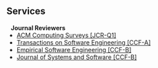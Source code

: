 ## Services

<h4 style="margin:0 10px 0;">Journal Reviewers</h4>

<ul style="margin:0 0 20px;">
  <li><a href="https://dl.acm.org/journal/csur"><autocolor>ACM Computing Surveys [JCR-Q1]</autocolor></a></li>
  <li><a href="https://ieeexplore.ieee.org/xpl/RecentIssue.jsp?punumber=32"><autocolor>Transactions on Software Engineering [CCF-A]</autocolor></a></li>
  <li><a href="https://link.springer.com/journal/10664"><autocolor>Empirical Software Engineering [CCF-B]</autocolor></a></li>
  <li><a href="https://www.sciencedirect.com/journal/journal-of-systems-and-software"><autocolor>Journal of Systems and Software [CCF-B]</autocolor></a></li>
</ul>
